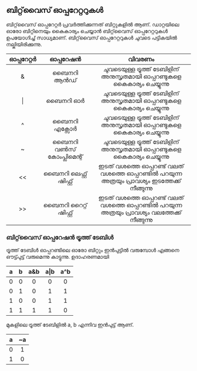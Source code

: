 ## ബിറ്റ്‌വൈസ് ഓപ്പറേറ്ററുകള്‍

ബിറ്റ്‌വൈസ് ഓപ്പറേറ്റര്‍ പ്രവര്‍ത്തിക്കുന്നത് ബിറ്റുകളില്‍ ആണ്. ഡാറ്റയിലെ ഓരോ ബിറ്റിനെയും കൈകാര്യം ചെയ്യാന്‍ ബിറ്റ്‌വൈസ് ഓപ്പറേറ്ററുകള്‍ ഉപയോഗിച്ച് സാധ്യമാണ്. ബിറ്റ്‌വൈസ് ഓപ്പറേറ്ററുകള്‍ ചുവടെ പട്ടികയില്‍ നല്കിയിരിക്കുന്നു.

|ഓപ്പറേറ്റര്‍ |ഓപ്പറേഷന്‍|വിവരണം|
|:----:|:-----:|:-------:|
|&|ബൈനറി ആന്‍ഡ്|ചുവടെയുള്ള ട്രൂത്ത് ടേബിളിന് അനുസൃതമായി ഓപ്പറണ്ടുകളെ കൈകാര്യം ചെയ്യുന്നു|
|\||ബൈനറി ഓര്‍|ചുവടെയുള്ള ട്രൂത്ത് ടേബിളിന് അനുസൃതമായി ഓപ്പറണ്ടുകളെ കൈകാര്യം ചെയ്യുന്നു|
|^|ബൈനറി എക്സോര്‍|ചുവടെയുള്ള ട്രൂത്ത് ടേബിളിന് അനുസൃതമായി ഓപ്പറണ്ടുകളെ കൈകാര്യം ചെയ്യുന്നു|
|~|ബൈനറി വണ്‍സ് കോംപ്ലിമെന്റ്|ചുവടെയുള്ള ട്രൂത്ത് ടേബിളിന് അനുസൃതമായി ഓപ്പറണ്ടുകളെ കൈകാര്യം ചെയ്യുന്നു|
|<<|ബൈനറി ലെഫ്റ്റ് ഷിഫ്റ്റ്|ഇടത് വശത്തെ ഓപ്പറണ്ട് വലത് വശത്തെ ഓപ്പറണ്ടില്‍ പറയുന്ന അത്രയും പ്രാവശ്യം ഇടത്തേക്ക് നീങ്ങുന്നു|
|>>|ബൈനറി റൈറ്റ് ഷിഫ്റ്റ്|ഇടത് വശത്തെ ഓപ്പറണ്ട് വലത് വശത്തെ ഓപ്പറണ്ടില്‍ പറയുന്ന അത്രയും പ്രാവശ്യം വലത്തേക്ക് നീങ്ങുന്നു|

### ബിറ്റ്‌വൈസ് ഓപ്പറേഷന്‍ ട്രൂത്ത് ടേബിള്‍

ട്രൂത്ത് ടേബിള്‍ ഓപ്പറണ്ടിലെ ഓരോ ബിറ്റും ഇന്‍പുട്ടില്‍ വരുമ്പോള്‍ എങ്ങനെ ഔട്ട്പുട്ട് വരുമെന്നു കാട്ടുന്നു. ഉദാഹരണമായി

|a|b|a&b|a\|b|a^b|
|:----:|:----:|:-----:|:-----:|:-----:|
|0|0|0|0|0|
|0|1|0|1|1|
|1|0|0|1|1|
|1|1|1|1|0|

മുകളിലെ ട്രൂത്ത് ടേബിളില്‍ a, b എന്നിവ ഇന്‍പുട്ട് ആണ്. 

|a|~a|
|:----:|:-----:|
|0|1|
|1|0|


